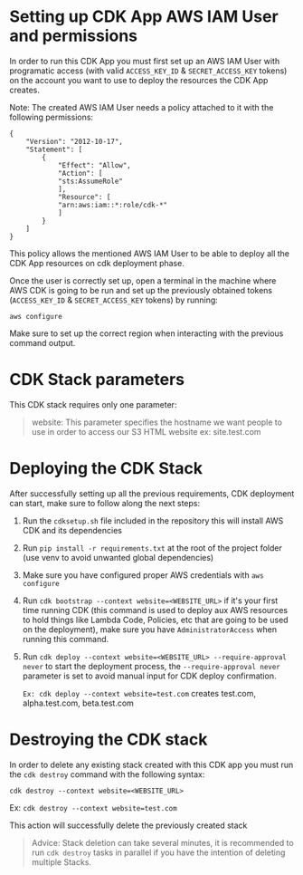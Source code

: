# Setting up CDK App AWS IAM User and permissions
In order to run this CDK App you must first set up an AWS IAM User with programatic access (with valid `ACCESS_KEY_ID` & `SECRET_ACCESS_KEY` tokens) on the account you want to use to deploy the resources the CDK App creates.

Note: The created AWS IAM User needs a policy attached to it with the following permissions:


    {
        "Version": "2012-10-17",
        "Statement": [
            {
                "Effect": "Allow",
                "Action": [
                "sts:AssumeRole"
                ],
                "Resource": [
                "arn:aws:iam::*:role/cdk-*"
                ]
            }
        ]
    }

This policy allows the mentioned AWS IAM User to be able to deploy all the CDK App resources on cdk deployment phase.

Once the user is correctly set up, open a terminal in the machine where AWS CDK is going to be run and set up the previously obtained tokens (`ACCESS_KEY_ID` & `SECRET_ACCESS_KEY` tokens) by running:

    aws configure

Make sure to set up the correct region when interacting with the previous command output.

# CDK Stack parameters
This CDK stack requires only one parameter:

> website: This parameter specifies the hostname we want people to use in order to access our S3 HTML website ex: site.test.com

# Deploying the CDK Stack
After successfully setting up all the previous requirements, CDK deployment can start, make sure to follow along the next steps:

 1. Run the `cdksetup.sh` file included in the repository this will install AWS CDK and its dependencies
 2. Run `pip install -r requirements.txt` at the root of the project folder (use venv to avoid unwanted global dependencies)
 3. Make sure you have configured proper AWS credentials with `aws configure` 
 4. Run `cdk bootstrap --context website=<WEBSITE_URL>` if it's your first time running CDK (this command is used to deploy aux AWS resources to hold things like Lambda Code, Policies, etc that are going to be used on the deployment), make sure you have `AdministratorAccess` when running this command.
 5. Run `cdk deploy --context website=<WEBSITE_URL> --require-approval never` to start the deployment process, the `--require-approval never` parameter is set to avoid manual input for CDK deploy confirmation.

    `Ex: cdk deploy --context website=test.com`
    creates test.com, alpha.test.com, beta.test.com



# Destroying the CDK stack
In order to delete any existing stack created with this CDK app you must run the `cdk destroy` command with the following syntax:

`cdk destroy --context website=<WEBSITE_URL>`

Ex: `cdk destroy --context website=test.com`

This action will successfully delete the previously created stack

> Advice: Stack deletion can take several minutes, it is recommended to run `cdk destroy` tasks in parallel if you have the intention of deleting multiple Stacks.
